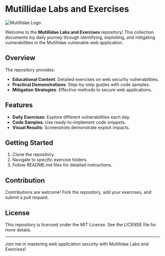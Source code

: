 # Mutillidae Labs and Exercises

![Mutillidae Logo](mutillidae-logo.png)

Welcome to the **Mutillidae Labs and Exercises** repository! This collection documents my daily journey through identifying, exploiting, and mitigating vulnerabilities in the Mutillidae vulnerable web application.

## Overview

The repository provides:
- **Educational Content**: Detailed exercises on web security vulnerabilities.
- **Practical Demonstrations**: Step-by-step guides with code samples.
- **Mitigation Strategies**: Effective methods to secure web applications.

## Features

- **Daily Exercises**: Explore different vulnerabilities each day.
- **Code Samples**: Use ready-to-implement code snippets.
- **Visual Results**: Screenshots demonstrate exploit impacts.

## Getting Started

1. Clone the repository.
2. Navigate to specific exercise folders.
3. Follow README.md files for detailed instructions.

## Contribution

Contributions are welcome! Fork the repository, add your exercises, and submit a pull request.

## License

This repository is licensed under the MIT License. See the LICENSE file for more details.

---

Join me in mastering web application security with Mutillidae Labs and Exercises!
